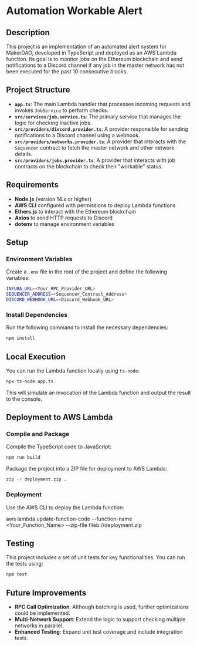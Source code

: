 # Automation Workable Alert

## Description

This project is an implementation of an automated alert system for MakerDAO, developed in TypeScript and deployed as an AWS Lambda function. Its goal is to monitor jobs on the Ethereum blockchain and send notifications to a Discord channel if any job in the master network has not been executed for the past 10 consecutive blocks.

## Project Structure

- **`app.ts`**: The main Lambda handler that processes incoming requests and invokes `JobService` to perform checks.
- **`src/services/job.service.ts`**: The primary service that manages the logic for checking inactive jobs.
- **`src/providers/discord.provider.ts`**: A provider responsible for sending notifications to a Discord channel using a webhook.
- **`src/providers/networks.provider.ts`**: A provider that interacts with the `Sequencer` contract to fetch the master network and other network details.
- **`src/providers/jobs.provider.ts`**: A provider that interacts with job contracts on the blockchain to check their "workable" status.

## Requirements

- **Node.js** (version 14.x or higher)
- **AWS CLI** configured with permissions to deploy Lambda functions
- **Ethers.js** to interact with the Ethereum blockchain
- **Axios** to send HTTP requests to Discord
- **dotenv** to manage environment variables

## Setup

### Environment Variables

Create a `.env` file in the root of the project and define the following variables:
```bash
INFURA_URL=<Your_RPC_Provider_URL>
SEQUENCER_ADDRESS=<Sequencer_Contract_Address>
DISCORD_WEBHOOK_URL=<Discord_Webhook_URL>
```


### Install Dependencies

Run the following command to install the necessary dependencies:

```bash
npm install
```


## Local Execution

You can run the Lambda function locally using `ts-node`:

```bash
npx ts-node app.ts
```

This will simulate an invocation of the Lambda function and output the result to the console.

## Deployment to AWS Lambda

### Compile and Package

Compile the TypeScript code to JavaScript:
```bash
npm run build
```

Package the project into a ZIP file for deployment to AWS Lambda:
```bash
zip -r deployment.zip .
```

### Deployment

Use the AWS CLI to deploy the Lambda function:

aws lambda update-function-code --function-name <Your_Function_Name> --zip-file fileb://deployment.zip


## Testing

This project includes a set of unit tests for key functionalities. You can run the tests using:

```bash
npm test
```

## Future Improvements

- **RPC Call Optimization**: Although batching is used, further optimizations could be implemented.
- **Multi-Network Support**: Extend the logic to support checking multiple networks in parallel.
- **Enhanced Testing**: Expand unit test coverage and include integration tests.

